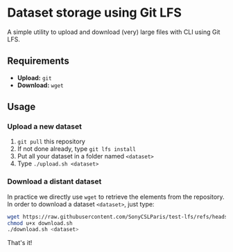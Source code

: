 # Dataset storage using Git LFS

A simple utility to upload and download (very) large files with CLI using Git LFS.

## Requirements

- **Upload:** `git`
- **Download:** `wget`



## Usage

### Upload a new dataset

1. `git pull` this repository
2. If not done already, type `git lfs install`
3. Put all your dataset in a folder named `<dataset>`
4. Type `./upload.sh <dataset>`

### Download a distant dataset

In practice we directly use `wget` to retrieve the elements from the repository. In order to download a dataset `<dataset>`, just type:

```bash
wget https://raw.githubusercontent.com/SonyCSLParis/test-lfs/refs/heads/master/download.sh
chmod u+x download.sh
./download.sh <dataset>
```

That's it!